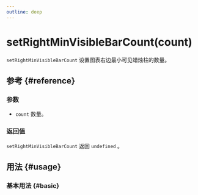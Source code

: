 ```yaml
---
outline: deep
---
```


# setRightMinVisibleBarCount(count)
`setRightMinVisibleBarCount` 设置图表右边最小可见蜡烛柱的数量。

## 参考 {#reference}
<!--@include: @/@views/api/references/instance/setRightMinVisibleBarCount.md-->

### 参数
- `count` 数量。

### 返回值
`setRightMinVisibleBarCount` 返回 `undefined` 。

## 用法 {#usage}
<script setup>
import SetRightMinVisibleBarCount from '../../../@views/api/samples/setRightMinVisibleBarCount/index.vue'
</script>

### 基本用法 {#basic}
<SetRightMinVisibleBarCount/>